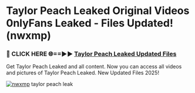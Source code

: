 # Taylor Peach Leaked Original Videos 0nlyFans Leaked - Files Updated! (nwxmp)

<h3>🔴 CLICK HERE 🌐==►► <a href="https://tinyurl.com/4seja8ks" rel="nofollow">Taylor Peach Leaked Updated Files</a></h3>

Get Taylor Peach Leaked and all content. Now you can access all videos and pictures of Taylor Peach Leaked. New Updated Files 2025!

[![nwxmp](https://i.imgur.com/EWjZXRe.gif)](https://tinyurl.com/4seja8ks)
taylor peach leak